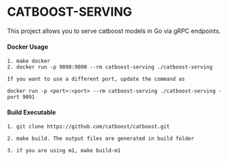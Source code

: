 # CATBOOST-SERVING

This project allows you to serve catboost models in Go via gRPC endpoints.


#### Docker Usage
```
1. make docker
2. docker run -p 9090:9090 --rm catboost-serving ./catboost-serving

If you want to use a different port, update the command as

docker run -p <port>:<port> --rm catboost-serving ./catboost-serving -port 9091
```

#### Build Executable
```
1. git clone https://github.com/catboost/catboost.git

2. make build. The output files are generated in build folder

3. if you are using m1, make build-m1
```